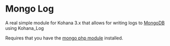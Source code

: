 # Mongo Log
A real simple module for Kohana 3.x that allows for writing logs to [MongoDB](http://www.mongodb.org) using Kohana_Log

Requires that you have the [mongo php module](http://php.net/mongo) installed.